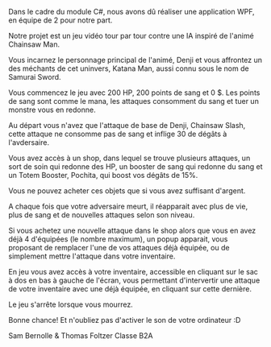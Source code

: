 Dans le cadre du module C#, nous avons dû réaliser une application WPF, en équipe de 2 pour notre part.

Notre projet est un jeu vidéo tour par tour contre une IA inspiré de l'animé Chainsaw Man.

Vous incarnez le personnage principal de l'animé, Denji et vous affrontez un des méchants de cet uninvers, Katana Man, aussi connu sous le nom de Samurai Sword.

Vous commencez le jeu avec 200 HP, 200 points de sang et 0 $.
Les points de sang sont comme le mana, les attaques consomment du sang et tuer un monstre vous en redonne.

Au départ vous n'avez que l'attaque de base de Denji, Chainsaw Slash, cette attaque ne consomme pas de sang et inflige 30 de dégâts à l'avdersaire.

Vous avez accès à un shop, dans lequel se trouve plusieurs attaques, un sort de soin qui redonne des HP, un booster de sang qui redonne du sang
et un Totem Booster, Pochita, qui boost vos dégâts de 15%.

Vous ne pouvez acheter ces objets que si vous avez suffisant d'argent.

A chaque fois que votre adversaire meurt, il réapparait avec plus de vie, plus de sang et de nouvelles attaques selon son niveau.

Si vous achetez une nouvelle attaque dans le shop alors que vous en avez déjà 4 d'équipées (le nombre maximum), un popup apparait, vous proposant 
de remplacer l'une de vos attaques déjà équipée, ou de simplement mettre l'attaque dans votre inventaire.   

En jeu vous avez accès à votre inventaire, accessible en cliquant sur le sac à dos en bas à gauche de l'écran, vous permettant d'intervertir une attaque de votre inventaire avec une déjà équipée, en cliquant sur cette dernière.

Le jeu s'arrête lorsque vous mourrez.

Bonne chance!
Et n'oubliez pas d'activer le son de votre ordinateur :D

Sam Bernolle & Thomas Foltzer 
Classe B2A
